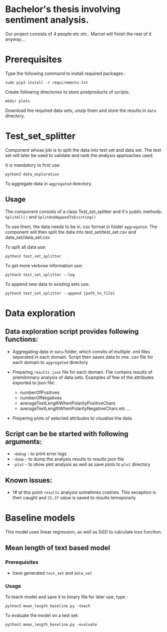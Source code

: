 # Bachelor's thesis involving sentiment analysis.

Our project consists of 4 people etc etc.. Marcel will finish the rest of it anyway...

# Prerequisites

Type the following command to install required packages :

```
sudo pip3 install -r requirements.txt
```
Create following directories to store postproducts of scripts:
```
mkdir plots
```
Download the required data sets, unzip them and store the results in ```data``` directory.

# Test_set_splitter
Component whose job is to split the data into test set and data set. The test set will later be used to validate and rank the analysis approaches used.

It is mandatory to first use:
```
python3 data_exploration
```

To aggregate data in ```aggregated``` directory.

## Usage
The component consists of a class Test_set_splitter and it's public methods:
`SplitAll()` and `SplitAndAppendToExisting()`

To use them, the data needs to be in .csv format in folder `aggregated`. The component will then split the data into test_set/test_set.csv and data_set/data_set.csv

To split all data use:
```
python3 test_set_splitter
```

To get more verbose information use:
```
python3 test_set_splitter --log
```

To append new data to existing sets use:
```
python3 test_set_splitter --append [path_to_file]
```

# Data exploration

## Data exploration script provides following functions:
  * Aggregating data in ```data``` folder, which consits of multiple .xml files seperated in each domain. Script then saves data to one .csv file for each domain to ```aggregated``` directory

  * Preparing ```results.json``` file for each domain. File contains results of premilimnary analysis of data sets. Examples of few of the attributes exported to json file: 
    - numberOfPositives
    - numberOfNegatives
    - averageTextLengthWhenPolarityPositiveChars
    - averageTextLengthWhenPolarityNegativeChars 
  etc ...
  
  * Prepering plots of selected attributes to visualise the data.

## Script can be be started with following arguments: 
  * ```-debug``` - to print error logs
  * ```-dump``` - to dump the analysis results to results.json file
  * ```-plot``` - to show plot analysis as well as save plots to ```plot``` directory

## Known issues:
  * 1# at this point ```results``` analysis sometimes crashes. This exception is then caught and ```21.37``` value is saved to results temoporarly

# Baseline models
This model uses linear regression, as well as SGD to calculate loss function. 
## Mean length of text based model

### Prerequisites
  - have generated ```test_set``` and ```data_set```

### Usage
To teach model and save it to binary file for later use, type :
```
python3 mean_length_baseline.py -teach
```
To evaluate the model on a test set:
```
python3 mean_length_baseline.py -evaluate
```